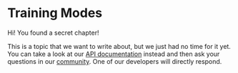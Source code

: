 # Training Modes

Hi! You found a secret chapter!

This is a topic that we want to write about, but we just had no time for it yet. You can take a look at our [API documentation](https://developers.innoactive.de/documentation/creator/latest/api/Innoactive.Creator.Core.Configuration.Modes.html) instead and then ask your questions in our [community](http://innoactive.io/creator/community). One of our developers will directly respond.
